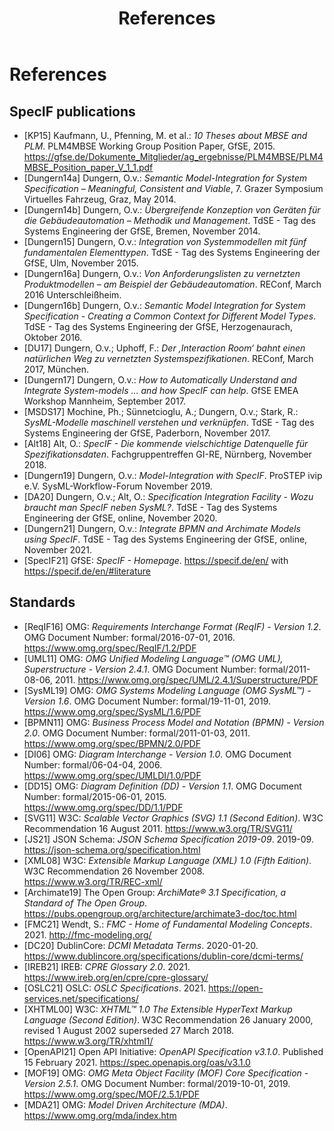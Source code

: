 ﻿---
title: "References"
layout: default
parent: "Documentation"
nav_order: 99
---

# References

## SpecIF publications

* [KP15] Kaufmann, U., Pfenning, M. et al.: *10 Theses about MBSE and PLM*. PLM4MBSE Working Group Position Paper, GfSE, 2015. https://gfse.de/Dokumente_Mitglieder/ag_ergebnisse/PLM4MBSE/PLM4MBSE_Position_paper_V_1_1.pdf
* [Dungern14a] Dungern, O.v.: *Semantic Model-Integration for System Specification – Meaningful, Consistent and Viable*, 7. Grazer Symposium Virtuelles Fahrzeug, Graz, May 2014.
* [Dungern14b]	Dungern, O.v.: *Übergreifende Konzeption von Geräten für die Gebäudeautomation – Methodik und Management*. TdSE - Tag des Systems Engineering der GfSE, Bremen, November 2014.
* [Dungern15]	Dungern, O.v.: *Integration von Systemmodellen mit fünf fundamentalen Elementtypen*. TdSE - Tag des Systems Engineering der GfSE, Ulm, November 2015.
* [Dungern16a] 	Dungern, O.v.: *Von Anforderungslisten zu vernetzten Produktmodellen – am Beispiel der Gebäudeautomation*. REConf, March 2016 Unterschleißheim.
* [Dungern16b] 	Dungern, O.v.: *Semantic Model Integration for System Specification - Creating a Common Context for Different Model Types*. TdSE - Tag des Systems Engineering der GfSE, Herzogenaurach, Oktober 2016.
* [DU17] Dungern, O.v.; Uphoff, F.: *Der ‚Interaction Room‘ bahnt einen natürlichen Weg zu vernetzten Systemspezifikationen*. REConf, March 2017, München.
* [Dungern17] 	Dungern, O.v.: *How to Automatically Understand and Integrate System-models … and how SpecIF can help*. GfSE EMEA Workshop Mannheim, September 2017.
* [MSDS17] Mochine, Ph.; Sünnetcioglu, A.; Dungern, O.v.; Stark, R.: *SysML-Modelle maschinell verstehen und verknüpfen*. TdSE - Tag des Systems Engineering der GfSE, Paderborn, November 2017.
* [Alt18] Alt, O.: *SpecIF - Die kommende vielschichtige Datenquelle für Spezifikationsdaten*. Fachgruppentreffen GI-RE, Nürnberg, November 2018.
* [Dungern19] 	Dungern, O.v.: *Model-Integration with SpecIF*. ProSTEP ivip e.V. SysML-Workflow-Forum November 2019.
* [DA20] Dungern, O.v.; Alt, O.: *Specification Integration Facility - Wozu braucht man SpecIF neben SysML?*. TdSE - Tag des Systems Engineering der GfSE, online, November 2020.
* [Dungern21]  Dungern, O.v.: *Integrate BPMN and Archimate Models using SpecIF*. TdSE - Tag des Systems Engineering der GfSE, online, November 2021.
* [SpecIF21] GfSE: *SpecIF - Homepage*. https://specif.de/en/ with https://specif.de/en/#literature

## Standards

* [ReqIF16] OMG: *Requirements Interchange Format (ReqIF) - Version 1.2*. OMG Document Number: formal/2016-07-01, 2016. https://www.omg.org/spec/ReqIF/1.2/PDF
* [UML11] OMG: *OMG Unified Modeling Language™ (OMG UML), Superstructure - Version 2.4.1*. OMG Document Number: formal/2011-08-06, 2011. https://www.omg.org/spec/UML/2.4.1/Superstructure/PDF
* [SysML19] OMG: *OMG Systems Modeling Language (OMG SysML™) - Version 1.6*. OMG Document Number: formal/19-11-01, 2019. https://www.omg.org/spec/SysML/1.6/PDF
* [BPMN11] OMG: *Business Process Model and Notation (BPMN) - Version 2.0*. OMG Document Number: formal/2011-01-03, 2011. https://www.omg.org/spec/BPMN/2.0/PDF
* [DI06] OMG: *Diagram Interchange - Version 1.0*.  OMG Document Number: formal/06-04-04, 2006. https://www.omg.org/spec/UMLDI/1.0/PDF
* [DD15] OMG: *Diagram Definition (DD) - Version 1.1*. OMG Document Number: formal/2015-06-01, 2015. https://www.omg.org/spec/DD/1.1/PDF
* [SVG11] W3C: *Scalable Vector Graphics (SVG) 1.1 (Second Edition)*. W3C Recommendation 16 August 2011. https://www.w3.org/TR/SVG11/
* [JS21] JSON Schema: *JSON Schema Specification 2019-09*. 2019-09.  https://json-schema.org/specification.html
* [XML08] W3C: *Extensible Markup Language (XML) 1.0 (Fifth Edition)*. W3C Recommendation 26 November 2008. https://www.w3.org/TR/REC-xml/
* [Archimate19] The Open Group: *ArchiMate® 3.1 Specification, a Standard of The Open Group*.  https://pubs.opengroup.org/architecture/archimate3-doc/toc.html
* [FMC21] Wendt, S.: *FMC - Home of Fundamental Modeling Concepts*. 2021. http://fmc-modeling.org/
* [DC20] DublinCore: *DCMI Metadata Terms*. 2020-01-20. https://www.dublincore.org/specifications/dublin-core/dcmi-terms/
* [IREB21] IREB: *CPRE Glossary 2.0*. 2021. https://www.ireb.org/en/cpre/cpre-glossary/
* [OSLC21] OSLC: *OSLC Specifications*. 2021. https://open-services.net/specifications/
* [XHTML00] W3C: *XHTML™ 1.0 The Extensible HyperText Markup Language (Second Edition)*. W3C Recommendation 26 January 2000, revised 1 August 2002 superseded 27 March 2018. https://www.w3.org/TR/xhtml1/
* [OpenAPI21] Open API Initiative: *OpenAPI Specification v3.1.0*. Published 15 February 2021. https://spec.openapis.org/oas/v3.1.0
* [MOF19] OMG: *OMG Meta Object Facility (MOF) Core Specification - Version 2.5.1*. OMG Document Number: formal/2019-10-01, 2019. https://www.omg.org/spec/MOF/2.5.1/PDF
* [MDA21] OMG: *Model Driven Architecture (MDA)*. https://www.omg.org/mda/index.htm
